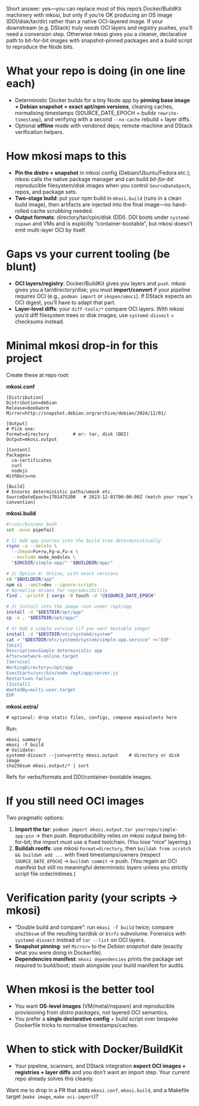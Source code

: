 Short answer: yes—you can replace most of this repo’s Docker/BuildKit machinery with mkosi, but only if you’re OK producing an OS image (DDI/disk/tar/dir) rather than a native OCI-layered image. If your downstream (e.g. DStack) truly *needs* OCI layers and registry pushes, you’ll need a conversion step. Otherwise mkosi gives you a cleaner, declarative path to bit-for-bit images with snapshot-pinned packages and a build script to reproduce the Node bits.

# What your repo is doing (in one line each)

* Deterministic Docker builds for a tiny Node app by **pinning base image + Debian snapshot + exact apt/npm versions**, cleaning caches, normalising timestamps (SOURCE_DATE_EPOCH + buildx `rewrite-timestamp`), and verifying with a second `--no-cache` rebuild + layer diffs.
* Optional **offline** mode with vendored deps; remote-machine and DStack verification helpers.

# How mkosi maps to this

* **Pin the distro + snapshot** in mkosi config (Debian/Ubuntu/Fedora etc.); mkosi calls the native package manager and can build *bit-for-bit* reproducible filesystem/disk images when you control `SourceDateEpoch`, repos, and package sets.
* **Two-stage build**: put your npm build in `mkosi.build` (runs in a clean build image), then artifacts are injected into the final image—no hand-rolled cache scrubbing needed.
* **Output formats**: directory/tar/cpio/disk (DDI). DDI boots under `systemd-nspawn` and VMs and is explicitly “container-bootable”, but mkosi doesn’t emit multi-layer OCI by itself.

# Gaps vs your current tooling (be blunt)

* **OCI layers/registry**: Docker/BuildKit gives you layers and `push`. mkosi gives you a tar/directory/disk; you must **import/convert** if your pipeline requires OCI (e.g., `podman import` or `skopeo/umoci`). If DStack expects an OCI digest, you’ll have to adapt that part.
* **Layer-level diffs**: your `diff-tools/*` compare OCI layers. With mkosi you’d diff filesystem trees or disk images; use `systemd-dissect` + checksums instead.

# Minimal mkosi drop-in for this project

Create these at repo root:

**mkosi.conf**

```
[Distribution]
Distribution=debian
Release=bookworm
Mirror=http://snapshot.debian.org/archive/debian/2024/12/01/

[Output]
# Pick one:
Format=directory         # or: tar, disk (DDI)
Output=mkosi.output

[Content]
Packages=
  ca-certificates
  curl
  nodejs
WithDocs=no

[Build]
# Ensures deterministic paths/umask etc.
SourceDateEpoch=1701475200   # 2023-12-01T00:00:00Z (match your repo’s convention)
```

**mkosi.build**

```bash
#!/usr/bin/env bash
set -euxo pipefail

# 1) Add app sources into the build tree deterministically
rsync -a --delete \
  --chmod=Fu+rw,Fg-w,Fu-x \
  --exclude node_modules \
  "$SRCDIR/simple-app/" "$BUILDDIR/app/"

# 2) Option A: Online, with exact versions
cd "$BUILDDIR/app"
npm ci --omit=dev --ignore-scripts
# Normalise mtimes for reproducibility
find . -print0 | xargs -0 touch -d "@$SOURCE_DATE_EPOCH"

# 3) Install into the image root under /opt/app
install -d "$DESTDIR/opt/app"
cp -a . "$DESTDIR/opt/app/"

# 4) Add a simple service (if you want bootable image)
install -d "$DESTDIR/etc/systemd/system"
cat > "$DESTDIR/etc/systemd/system/simple-app.service" <<'EOF'
[Unit]
Description=Simple deterministic app
After=network-online.target
[Service]
WorkingDirectory=/opt/app
ExecStart=/usr/bin/node /opt/app/server.js
Restart=on-failure
[Install]
WantedBy=multi-user.target
EOF
```

**mkosi.extra/**

```
# optional: drop static files, configs, compose equivalents here
```

Run:

```
mkosi summary
mkosi -f build
# Validate:
systemd-dissect --json=pretty mkosi.output    # directory or disk image
sha256sum mkosi.output/* | sort
```

Refs for verbs/formats and DDI/container-bootable images.

# If you still need OCI images

Two pragmatic options:

1. **Import the tar**: `podman import mkosi.output.tar yourrepo/simple-app:pin` → then push. Reproducibility relies on mkosi output being bit-for-bit; the import must use a fixed toolchain. (You lose “nice” layering.)
2. **Buildah rootfs**: use mkosi `Format=directory`, then `buildah from scratch && buildah add ...` with fixed timestamps/owners (respect `SOURCE_DATE_EPOCH`) → `buildah commit` → push. (You regain an OCI manifest but still no meaningful deterministic *layers* unless you strictly script file order/mtimes.)

# Verification parity (your scripts → mkosi)

* “Double build and compare”: run `mkosi -f build` twice; compare `sha256sum` of the resulting tar/disk or `btrfs` subvolume. Forensics with `systemd-dissect` instead of `tar --list` on OCI layers.
* **Snapshot pinning**: set `Mirror=` to the *Debian snapshot* date (exactly what you were doing in Dockerfile).
* **Dependencies manifest**: `mkosi dependencies` prints the package set required to build/boot; stash alongside your build manifest for audits.

# When mkosi is the better tool

* You want **OS-level images** (VM/metal/nspawn) and reproducible provisioning from *distro packages*, not layered OCI semantics.
* You prefer a **single declarative config** + build script over bespoke Dockerfile tricks to normalise timestamps/caches.

# When to stick with Docker/BuildKit

* Your pipeline, scanners, and DStack integration **expect OCI images + registries + layer diffs** and you don’t want an import step. Your current repo already solves this cleanly.

Want me to drop in a PR that adds `mkosi.conf`, `mkosi.build`, and a Makefile target (`make image`, `make oci-import`)?
